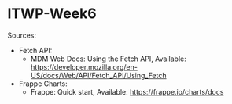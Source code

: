 # ITWP-Week6

Sources: 
- Fetch API: 
  * MDM Web Docs: Using the Fetch API,
    Available: https://developer.mozilla.org/en-US/docs/Web/API/Fetch_API/Using_Fetch
- Frappe Charts: 
  * Frappe: Quick start,
    Available: https://frappe.io/charts/docs